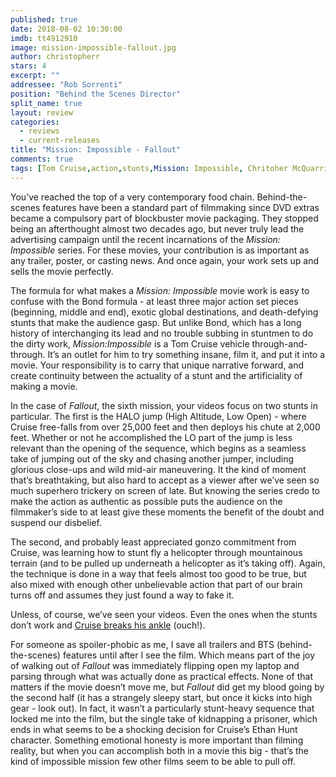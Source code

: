 ```yaml
---
published: true
date: 2018-08-02 10:30:00
imdb: tt4912910
image: mission-impossible-fallout.jpg
author: christopherr
stars: 4
excerpt: ""
addressee: "Rob Sorrenti"
position: "Behind the Scenes Director"
split_name: true
layout: review
categories: 
  - reviews
  - current-releases
title: "Mission: Impossible - Fallout"
comments: true
tags: [Tom Cruise,action,stunts,Mission: Impossible, Chritoher McQuarrie]
---
```

You’ve reached the top of a very contemporary food chain. Behind-the-scenes features have been a standard part of filmmaking since DVD extras became a compulsory part of blockbuster movie packaging. They stopped being an afterthought almost two decades ago, but never truly lead the advertising campaign until the recent incarnations of the _Mission: Impossible_ series. For these movies, your contribution is as important as any trailer, poster, or casting news. And once again, your work sets up and sells the movie perfectly.

The formula for what makes a _Mission: Impossible_ movie work is easy to confuse with the Bond formula - at least three major action set pieces (beginning, middle and end), exotic global destinations, and death-defying stunts that make the audience gasp. But unlike Bond, which has a long history of interchanging its lead and no trouble subbing in stuntmen to do the dirty work, _Mission:Impossible_ is a Tom Cruise vehicle through-and-through. It’s an outlet for him to try something insane, film it, and put it into a movie. Your responsibility is to carry that unique narrative forward, and create continuity between the actuality of a stunt and the artificiality of making a movie.

In the case of _Fallout_, the sixth mission, your videos focus on two stunts in particular. The first is the HALO jump (High Altitude, Low Open) - where Cruise free-falls from over 25,000 feet and then deploys his chute at 2,000 feet. Whether or not he accomplished the LO part of the jump is less relevant than the opening of the sequence, which begins as a seamless take of jumping out of the sky and chasing another jumper, including glorious close-ups and wild mid-air maneuvering. It the kind of moment that’s breathtaking, but also hard to accept as a viewer after we’ve seen so much superhero trickery on screen of late. But knowing the series credo to make the action as authentic as possible puts the audience on the filmmaker’s side to at least give these moments the benefit of the doubt and suspend our disbelief.

The second, and probably least appreciated gonzo commitment from Cruise, was learning how to stunt fly a helicopter through mountainous terrain (and to be pulled up underneath a helicopter as it’s taking off). Again, the technique is done in a way that feels almost too good to be true, but also mixed with enough other unbelievable action that part of our brain turns off and assumes they just found a way to fake it.

Unless, of course, we’ve seen your videos. Even the ones when the stunts don’t work and [Cruise breaks his ankle](https://www.youtube.com/watch?v=QLFRGj-PPNI) (ouch!).

For someone as spoiler-phobic as me, I save all trailers and BTS (behind-the-scenes) features until after I see the film. Which means part of the joy of walking out of _Fallout_ was immediately flipping open my laptop and parsing through what was actually done as practical effects. None of that matters if the movie doesn’t move me, but _Fallout_ did get my blood going by the second half (it has a strangely sleepy start, but once it kicks into high gear - look out). In fact, it wasn’t a particularly stunt-heavy sequence that locked me into the film, but the single take of kidnapping a prisoner, which ends in what seems to be a shocking decision for Cruise’s Ethan Hunt character. Something emotional honesty is more important than filming reality, but when you can accomplish both in a movie this big - that’s the kind of impossible mission few other films seem to be able to pull off.